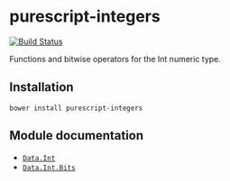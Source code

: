 # purescript-integers

[![Build Status](https://travis-ci.org/purescript/purescript-integers.svg?branch=master)](https://travis-ci.org/purescript/purescript-integers)

Functions and bitwise operators for the Int numeric type.

## Installation

```
bower install purescript-integers
```

## Module documentation

- [`Data.Int`](docs/Data.Int.md)
- [`Data.Int.Bits`](docs/Data.Int.Bits.md)
